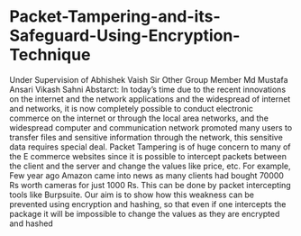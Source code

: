 # Packet-Tampering-and-its-Safeguard-Using-Encryption-Technique
Under Supervision of Abhishek Vaish Sir
Other Group Member
Md Mustafa Ansari
Vikash Sahni
Abstarct:
In today’s time due to the recent innovations on the internet and the network applications and the widespread of internet and networks, 
it is now completely possible to conduct electronic commerce on the internet or through the local area networks, and the widespread computer and 
communication network promoted many users to transfer files and sensitive information through the network, this sensitive data requires special deal. 
Packet Tampering is of huge concern to many of the E commerce websites since it is possible to intercept packets between the client and the server and 
change the values like price, etc. For example, Few year ago Amazon came into news as many clients had bought 70000 Rs worth cameras for just 1000 Rs. 
This can be done by packet intercepting tools like Burpsuite. Our aim is to show how this weakness can be prevented using encryption and hashing, so that
even if one intercepts the package it will be impossible to change the values as they are encrypted and hashed
